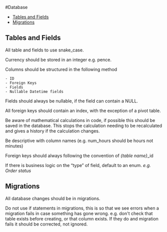 #Database

- [Tables and Fields](#tables)
- [Migrations](#migrations)
        
<a name="tables"></a>
## Tables and Fields
All table and fields to use snake_case.

Currency should be stored in an integer e.g. pence.

Columns should be structured in the following method

```
- ID
- Foreign Keys
- Fields
- Nullable Datetime fields
```

Fields should always be nullable, if the field can contain a NULL.

All foreign keys should contain an index, with the exception of a pivot table.

Be aware of mathematical calculations in code, if possible this should be saved in the database. This stops the calculation needing to be recalculated and gives a history if the calculation changes.

Be descriptive with column names (e.g. num_hours should be hours not minutes)

Foreign keys should always following the convention of *{table name}*_id

If there is business logic on the “type” of field, default to an enum. *e.g. Order status*

<a name="migrations"></a>
## Migrations
All database changes should be in migrations.

Do not use if statements in migrations, this is so that we see errors when a migration fails in case something has gone wrong.
e.g. don't check that table exists before creating, or that column exists. If they do and migration fails it should be corrected, not ignored.
